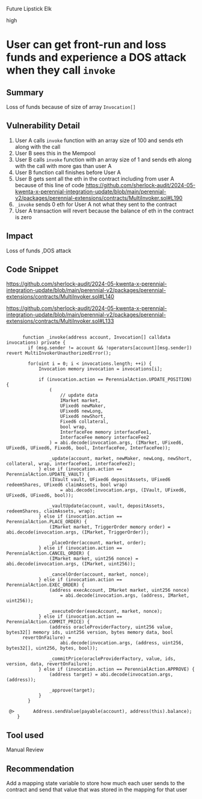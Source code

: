 Future Lipstick Elk

high

# User can get front-run and loss funds and experience a DOS attack when they call `invoke`

## Summary
Loss of funds  because of size of array `Invocation[]`   

## Vulnerability Detail

1. User A calls  `invoke`  function  with an array size of 100 and sends eth along with the call
2. User B sees this in the Mempool 
3. User B calls  `invoke`  function  with an array size of 1 and sends eth along with the call with more gas than user A
4. User B  function call  finishes before User A
5. User B gets sent all  the eth in the contract including from user A because of this line of code  https://github.com/sherlock-audit/2024-05-kwenta-x-perennial-integration-update/blob/main/perennial-v2/packages/perennial-extensions/contracts/MultiInvoker.sol#L190
6.  `_invoke` sends 0 eth for User A not what they sent to the contract
7. User A transaction will revert because the balance of eth in the contract is zero

## Impact
Loss of funds ,DOS attack

## Code Snippet
https://github.com/sherlock-audit/2024-05-kwenta-x-perennial-integration-update/blob/main/perennial-v2/packages/perennial-extensions/contracts/MultiInvoker.sol#L140

https://github.com/sherlock-audit/2024-05-kwenta-x-perennial-integration-update/blob/main/perennial-v2/packages/perennial-extensions/contracts/MultiInvoker.sol#L133

```solidity
     
      function _invoke(address account, Invocation[] calldata invocations) private {
        if (msg.sender != account && !operators[account][msg.sender]) revert MultiInvokerUnauthorizedError();

        for(uint i = 0; i < invocations.length; ++i) {
            Invocation memory invocation = invocations[i];

            if (invocation.action == PerennialAction.UPDATE_POSITION) {
                (
                    // update data
                    IMarket market,
                    UFixed6 newMaker,
                    UFixed6 newLong,
                    UFixed6 newShort,
                    Fixed6 collateral,
                    bool wrap,
                    InterfaceFee memory interfaceFee1,
                    InterfaceFee memory interfaceFee2
                ) = abi.decode(invocation.args, (IMarket, UFixed6, UFixed6, UFixed6, Fixed6, bool, InterfaceFee, InterfaceFee));

                _update(account, market, newMaker, newLong, newShort, collateral, wrap, interfaceFee1, interfaceFee2);
            } else if (invocation.action == PerennialAction.UPDATE_VAULT) {
                (IVault vault, UFixed6 depositAssets, UFixed6 redeemShares, UFixed6 claimAssets, bool wrap)
                    = abi.decode(invocation.args, (IVault, UFixed6, UFixed6, UFixed6, bool));

                _vaultUpdate(account, vault, depositAssets, redeemShares, claimAssets, wrap);
            } else if (invocation.action == PerennialAction.PLACE_ORDER) {
                (IMarket market, TriggerOrder memory order) = abi.decode(invocation.args, (IMarket, TriggerOrder));

                _placeOrder(account, market, order);
            } else if (invocation.action == PerennialAction.CANCEL_ORDER) {
                (IMarket market, uint256 nonce) = abi.decode(invocation.args, (IMarket, uint256));

                _cancelOrder(account, market, nonce);
            } else if (invocation.action == PerennialAction.EXEC_ORDER) {
                (address execAccount, IMarket market, uint256 nonce)
                    = abi.decode(invocation.args, (address, IMarket, uint256));

                _executeOrder(execAccount, market, nonce);
            } else if (invocation.action == PerennialAction.COMMIT_PRICE) {
                (address oracleProviderFactory, uint256 value, bytes32[] memory ids, uint256 version, bytes memory data, bool 
      revertOnFailure) =
                    abi.decode(invocation.args, (address, uint256, bytes32[], uint256, bytes, bool));

                _commitPrice(oracleProviderFactory, value, ids, version, data, revertOnFailure);
            } else if (invocation.action == PerennialAction.APPROVE) {
                (address target) = abi.decode(invocation.args, (address));

                _approve(target);
            }
        }
      
 @>       Address.sendValue(payable(account), address(this).balance);
    }

```

## Tool used

Manual Review

## Recommendation
Add a mapping state variable to store how much each user sends to the contract and send that value that was stored in the mapping for that user
